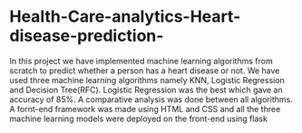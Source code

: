 # Health-Care-analytics-Heart-disease-prediction-
In this project we have implemented machine learning algorithms from scratch to predict whether a person has a heart disease or not. We have used three machine learning algorithms namely KNN, Logistic Regression and Decision Tree(RFC). Logistic Regression was the best which gave an accuracy of 85%. A comparative analysis was done between all algorithms. A fornt-end framework was made using HTML and CSS and all the three machine learning models were deployed on the front-end using flask
